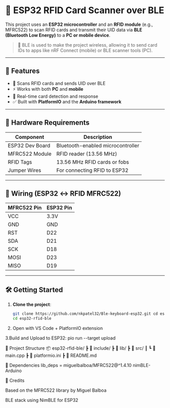 # 🔐 ESP32 RFID Card Scanner over BLE

This project uses an **ESP32 microcontroller** and an **RFID module** (e.g., MFRC522) to scan RFID cards and transmit their UID data via **BLE (Bluetooth Low Energy)** to a **PC or mobile device**.

> 📡 BLE is used to make the project wireless, allowing it to send card IDs to apps like nRF Connect (mobile) or BLE scanner tools (PC).

---

## 🚀 Features

- 📲 Scans RFID cards and sends UID over BLE
- ⚡ Works with both **PC** and **mobile**
- 🔄 Real-time card detection and response
- ✅ Built with **PlatformIO** and the **Arduino framework**

---

## 🧰 Hardware Requirements

| Component       | Description                     |
|----------------|---------------------------------|
| ESP32 Dev Board| Bluetooth-enabled microcontroller |
| MFRC522 Module | RFID reader (13.56 MHz)         |
| RFID Tags      | 13.56 MHz RFID cards or fobs    |
| Jumper Wires   | For connecting RFID to ESP32     |

---

## 🧪 Wiring (ESP32 ↔ RFID MFRC522)

| MFRC522 Pin | ESP32 Pin  |
|-------------|------------|
| VCC         | 3.3V       |
| GND         | GND        |
| RST         | D22        |
| SDA         | D21        |
| SCK         | D18        |
| MOSI        | D23        |
| MISO        | D19        |


---

## 🛠️ Getting Started

1. **Clone the project**:
   ```bash
   git clone https://github.com/nkpatel32/Ble-keyboard-esp32.git cd esp32-rfid-ble
   cd esp32-rfid-ble


2. Open with VS Code + PlatformIO extension

3.Build and Upload to ESP32:
pio run --target upload

📂 Project Structure
📦 esp32-rfid-ble/
 ┣ 📁 include/
 ┣ 📁 lib/
 ┣ 📁 src/
 ┃ ┗ 📄 main.cpp
 ┣ 📄 platformio.ini
 ┣ 📄 README.md

📎 Dependencies
lib_deps =
  miguelbalboa/MFRC522@^1.4.10
  nimBLE-Arduino


🙌 Credits

Based on the MFRC522 library by Miguel Balboa

BLE stack using NimBLE for ESP32
